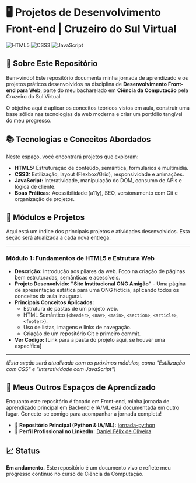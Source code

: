# 🖥️ Projetos de Desenvolvimento Front-end | Cruzeiro do Sul Virtual

![HTML5](https://img.shields.io/badge/HTML5-E34F26?style=for-the-badge&logo=html5&logoColor=white)
![CSS3](https://img.shields.io/badge/CSS3-1572B6?style=for-the-badge&logo=css3&logoColor=white)
![JavaScript](https://img.shields.io/badge/JavaScript-F7DF1E?style=for-the-badge&logo=javascript&logoColor=black)

## 🚀 Sobre Este Repositório

Bem-vindo! Este repositório documenta minha jornada de aprendizado e os projetos práticos desenvolvidos na disciplina de **Desenvolvimento Front-end para Web**, parte do meu bacharelado em **Ciência da Computação** pela Cruzeiro do Sul Virtual.

O objetivo aqui é aplicar os conceitos teóricos vistos em aula, construir uma base sólida nas tecnologias da web moderna e criar um portfólio tangível do meu progresso.

## 📚 Tecnologias e Conceitos Abordados

Neste espaço, você encontrará projetos que exploram:

* **HTML5:** Estruturação de conteúdo, semântica, formulários e multimídia.
* **CSS3:** Estilização, layout (Flexbox/Grid), responsividade e animações.
* **JavaScript:** Interatividade, manipulação do DOM, consumo de APIs e lógica de cliente.
* **Boas Práticas:** Acessibilidade (a11y), SEO, versionamento com Git e organização de projetos.

## 📂 Módulos e Projetos

Aqui está um índice dos principais projetos e atividades desenvolvidos. Esta seção será atualizada a cada nova entrega.

---

### Módulo 1: Fundamentos de HTML5 e Estrutura Web

* **Descrição:** Introdução aos pilares da web. Foco na criação de páginas bem estruturadas, semânticas e acessíveis.
* **Projeto Desenvolvido:** **"Site Institucional ONG Amigão"** - Uma página de apresentação estática para uma ONG fictícia, aplicando todos os conceitos da aula inaugural.
* **Principais Conceitos Aplicados:**
    * Estrutura de pastas de um projeto web.
    * HTML Semântico (`<header>`, `<nav>`, `<main>`, `<section>`, `<article>`, `<footer>`).
    * Uso de listas, imagens e links de navegação.
    * Criação de um repositório Git e primeiro commit.
* **Ver Código:** [Link para a pasta do projeto aqui, se houver uma específica]

---
*(Esta seção será atualizada com os próximos módulos, como "Estilização com CSS" e "Interatividade com JavaScript")*

## 🔗 Meus Outros Espaços de Aprendizado

Enquanto este repositório é focado em Front-end, minha jornada de aprendizado principal em Backend e IA/ML está documentada em outro lugar. Conecte-se comigo para acompanhar a jornada completa!

* **🐍 Repositório Principal (Python & IA/ML):** [jornada-python](https://github.com/danfelixx11/jornada-python)
* **💼 Perfil Profissional no LinkedIn:** [Daniel Félix de Oliveira](https://www.https://www.linkedin.com/in/danielfelix-dev/)

## 📈 Status

**Em andamento.** Este repositório é um documento vivo e reflete meu progresso contínuo no curso de Ciência da Computação.